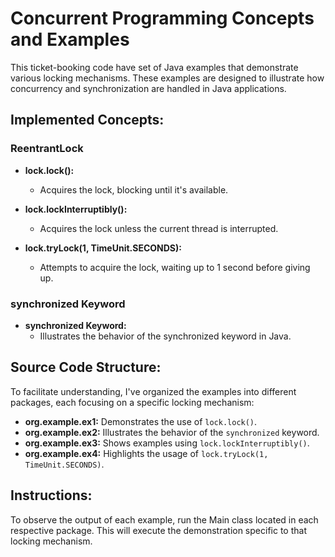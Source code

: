 # Concurrent Programming Concepts and Examples

This ticket-booking code have set of Java examples that demonstrate various locking mechanisms. These examples are designed to illustrate how concurrency and synchronization are handled in Java applications.

## Implemented Concepts:

### ReentrantLock

- **lock.lock():**
    - Acquires the lock, blocking until it's available.

- **lock.lockInterruptibly():**
    - Acquires the lock unless the current thread is interrupted.

- **lock.tryLock(1, TimeUnit.SECONDS):**
    - Attempts to acquire the lock, waiting up to 1 second before giving up.

### synchronized Keyword

- **synchronized Keyword:**
    - Illustrates the behavior of the synchronized keyword in Java.

## Source Code Structure:

To facilitate understanding, I've organized the examples into different packages, each focusing on a specific locking mechanism:

- **org.example.ex1:** Demonstrates the use of `lock.lock()`.
- **org.example.ex2:** Illustrates the behavior of the `synchronized` keyword.
- **org.example.ex3:** Shows examples using `lock.lockInterruptibly()`.
- **org.example.ex4:** Highlights the usage of `lock.tryLock(1, TimeUnit.SECONDS)`.

## Instructions:

To observe the output of each example, run the Main class located in each respective package. This will execute the demonstration specific to that locking mechanism.

